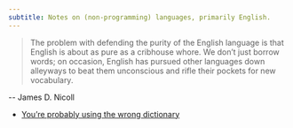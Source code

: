```yaml
---
subtitle: Notes on (non-programming) languages, primarily English.
---
```

> The problem with defending the purity of the English language is that English is about as pure as a cribhouse whore. We don’t just borrow words; on occasion, English has pursued other languages down alleyways to beat them unconscious and rifle their pockets for new vocabulary.

-- James D. Nicoll

- [You’re probably using the wrong dictionary](https://jsomers.net/blog/dictionary)
